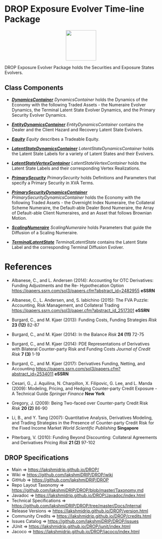# DROP Exposure Evolver Time-line Package

<p align="center"><img src="https://github.com/lakshmiDRIP/DROP/blob/master/DRIP_Logo.gif?raw=true" width="100"></p>

DROP Exposure Evolver Package holds the Securities and Exposure States Evolvers.

## Class Components

 * [***DynamicsContainer***](https://github.com/lakshmiDRIP/DROP/tree/master/src/main/java/org/drip/exposure/evolver/DynamicsContainer.java)
 <i>DynamicsContainer</i> holds the Dynamics of the Economy with the following Traded Assets - the Numeraire
 Evolver Dynamics, the Terminal Latent State Evolver Dynamics, and the Primary Security Evolver Dynamics.

 * [***EntityDynamicsContainer***](https://github.com/lakshmiDRIP/DROP/tree/master/src/main/java/org/drip/exposure/evolver/EntityDynamicsContainer.java)
 <i>EntityDynamicsContainer</i> contains the Dealer and the Client Hazard and Recovery Latent State Evolvers.

 * [***Equity***](https://github.com/lakshmiDRIP/DROP/tree/master/src/main/java/org/drip/exposure/evolver/Equity.java)
 <i>Equity</i> describes a Tradeable Equity.

 * [***LatentStateDynamicsContainer***](https://github.com/lakshmiDRIP/DROP/tree/master/src/main/java/org/drip/exposure/evolver/LatentStateDynamicsContainer.java)
 <i>LatentStateDynamicsContainer</i> holds the Latent State Labels for a variety of Latent States and their
 Evolvers.

 * [***LatentStateVertexContainer***](https://github.com/lakshmiDRIP/DROP/tree/master/src/main/java/org/drip/exposure/evolver/LatentStateVertexContainer.java)
 <i>LatentStateVertexContainer</i> holds the Latent State Labels and their corresponding Vertex Realizations.

 * [***PrimarySecurity***](https://github.com/lakshmiDRIP/DROP/tree/master/src/main/java/org/drip/exposure/evolver/PrimarySecurity.java)
 <i>PrimarySecurity</i> holds Definitions and Parameters that specify a Primary Security in XVA Terms.

 * [***PrimarySecurityDynamicsContainer***](https://github.com/lakshmiDRIP/DROP/tree/master/src/main/java/org/drip/exposure/evolver/PrimarySecurityDynamicsContainer.java)
 <i>PrimarySecurityDynamicsContainer</i> holds the Economy with the following Traded Assets - the Overnight
 Index Numeraire, the Collateral Scheme Numeraire, the Default-able Dealer Bond Numeraire, the Array of
 Default-able Client Numeraires, and an Asset that follows Brownian Motion.

 * [***ScalingNumeraire***](https://github.com/lakshmiDRIP/DROP/tree/master/src/main/java/org/drip/exposure/evolver/ScalingNumeraire.java)
 <i>ScalingNumeraire</i> holds Parameters that guide the Diffusion of a Scaling Numeraire.

 * [***TerminalLatentState***](https://github.com/lakshmiDRIP/DROP/tree/master/src/main/java/org/drip/exposure/evolver/TerminalLatentState.java)
 <i>TerminalLatentState</i> contains the Latent State Label and the corresponding Terminal Diffusion Evolver.


# References

 * Albanese, C., and L. Andersen (2014): Accounting for OTC Derivatives: Funding Adjustments and the Re-
 Hypothecation Option https://papers.ssrn.com/sol3/papers.cfm?abstract_id=2482955 <b>eSSRN</b>

 * Albanese, C., L. Andersen, and, S. Iabichino (2015): The FVA Puzzle: Accounting, Risk Management, and
 Collateral Trading https://papers.ssrn.com/sol3/paper.cfm?abstract_id_2517301 <b>eSSRN</b>

 * Burgard, C., and M. Kjaer (2013): Funding Costs, Funding Strategies <i>Risk</i> <b>23 (12)</b> 82-87

 * Burgard, C., and M. Kjaer (2014): In the Balance <i>Risk</i> <b>24 (11)</b> 72-75

 * Burgard, C., and M. Kjaer (2014): PDE Representations of Derivatives with Bilateral Counter-party Risk and
 	Funding Costs <i>Journal of Credit Risk</i> <b>7 (3)</b> 1-19

 * Burgard, C., and M. Kjaer (2017): Derivatives Funding, Netting, and Accounting
 https://papers.ssrn.com/sol3/papers.cfm?abstract_id=2534011 <b>eSSRN</b>

 * Cesari, G., J. Aquilina, N. Charpillon, X. Filipovic, G. Lee, and L. Manda (2009): Modeling, Pricing, and
 Hedging Counter-party Credit Exposure - A Technical Guide <i>Springer Finance</i> <b>New York</b>

 * Gregory, J. (2009): Being Two-faced over Counter-party Credit Risk <i>Risk</i> <b>20 (2)</b> 86-90

 * Li, B., and Y. Tang (2007): Quantitative Analysis, Derivatives Modeling, and Trading Strategies in the
  Presence of Counter-party Credit Risk for the Fixed Income Market <i>World Scientific Publishing </i>
  <b>Singapore</b>

 * Piterbarg, V. (2010): Funding Beyond Discounting: Collateral Agreements and Derivatives Pricing
 	<i>Risk</i> <b>21 (2)</b> 97-102


## DROP Specifications

 * Main                     => https://lakshmidrip.github.io/DROP/
 * Wiki                     => https://github.com/lakshmiDRIP/DROP/wiki
 * GitHub                   => https://github.com/lakshmiDRIP/DROP
 * Repo Layout Taxonomy     => https://github.com/lakshmiDRIP/DROP/blob/master/Taxonomy.md
 * Javadoc                  => https://lakshmidrip.github.io/DROP/Javadoc/index.html
 * Technical Specifications => https://github.com/lakshmiDRIP/DROP/tree/master/Docs/Internal
 * Release Versions         => https://lakshmidrip.github.io/DROP/version.html
 * Community Credits        => https://lakshmidrip.github.io/DROP/credits.html
 * Issues Catalog           => https://github.com/lakshmiDRIP/DROP/issues
 * JUnit                    => https://lakshmidrip.github.io/DROP/junit/index.html
 * Jacoco                   => https://lakshmidrip.github.io/DROP/jacoco/index.html

